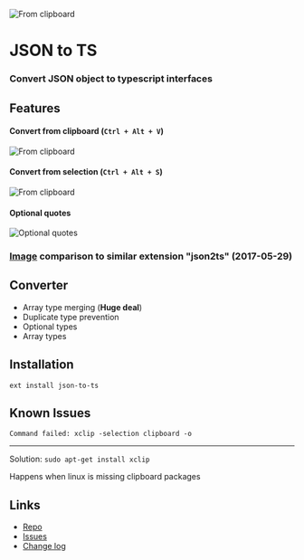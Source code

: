![From clipboard](https://image.ibb.co/fTb60k/icon.png)

# JSON to TS 

### Convert JSON object to typescript interfaces

## Features

#### Convert from clipboard (`Ctrl + Alt + V`)
![From clipboard](https://s22.postimg.org/8yt8bf6ld/from_clipboard_crop.gif)

#### Convert from selection (`Ctrl + Alt + S`)
![From clipboard](https://s22.postimg.org/hicm96ext/from_selection-crop.gif)

#### Optional quotes
![Optional quotes](https://s22.postimg.org/rgxkvnodd/optional-quotes_crop.gif)

### [Image](https://ibb.co/fwnoYF) comparison to similar extension "json2ts" (2017-05-29) 

## Converter
- Array type merging (**Huge deal**)
- Duplicate type prevention
- Optional types
- Array types

## Installation
```
ext install json-to-ts
```

## Known Issues
`Command failed: xclip -selection clipboard -o`

---
Solution: `sudo apt-get install xclip`

Happens when linux is missing clipboard packages

## Links
- [Repo](https://github.com/MariusAlch/vscode-json-to-ts)
- [Issues](https://github.com/MariusAlch/vscode-json-to-ts/issues)
- [Change log](https://github.com/MariusAlch/vscode-json-to-ts/blob/master/CHANGELOG.md)
